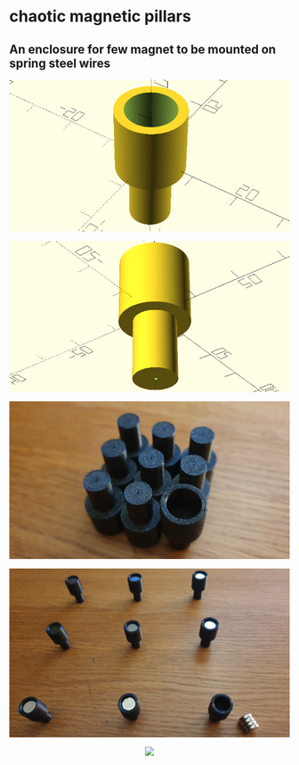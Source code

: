 # chaotic magnetic pillars

## An enclosure for few magnet to be mounted on spring steel wires

<p align="center">
	<img src="https://github.com/saeedghsh/3d_models/blob/master/chaotic_magnetic_pillars/images/magnet_holder_01.png">
</p>

<p align="center">
	<img src="https://github.com/saeedghsh/3d_models/blob/master/chaotic_magnetic_pillars/images/magnet_holder_02.png">
</p>

<p align="center">
	<img src="https://github.com/saeedghsh/3d_models/blob/master/chaotic_magnetic_pillars/images/magnet_holder_print.png">
</p>

<p align="center">
	<img src="https://github.com/saeedghsh/3d_models/blob/master/chaotic_magnetic_pillars/images/magnet_holder_print_with_magnet.png">
</p>

<p align="center">
	<img src="https://github.com/saeedghsh/3d_models/blob/master/chaotic_magnetic_pillars/images/magnet_holder_in_action.gif">
</p>

